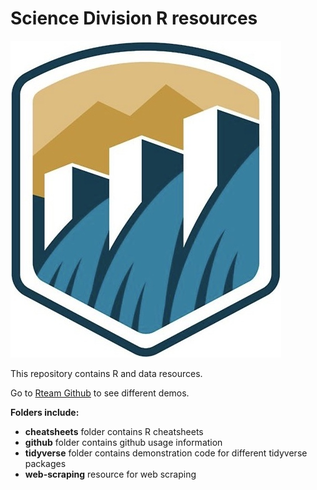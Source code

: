 # Science Division R resources 

!["USBR Logo"](USBR_logo_oct_2019.jpg)

This repository contains R and data resources.

Go to [Rteam Github](https://github.com/BDO-Science/rteam) to see different demos.

**Folders include:**

-   **cheatsheets** folder contains R cheatsheets
-   **github** folder contains github usage information
-   **tidyverse** folder contains demonstration code for different tidyverse packages
-   **web-scraping** resource for web scraping



